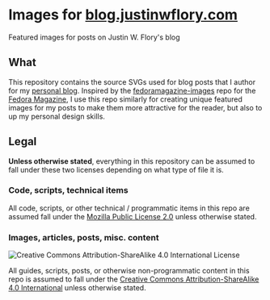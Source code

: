 Images for [blog.justinwflory.com](https://blog.justinwflory.com)
=================================================================

Featured images for posts on Justin W. Flory's blog


## What

This repository contains the source SVGs used for blog posts that I author for my [personal blog](https://blog.justinwflory.com). Inspired by the [fedoramagazine-images](https://pagure.io/fedoramagazine-images) repo for the [Fedora Magazine](https://fedoramagazine.org), I use this repo similarly for creating unique featured images for my posts to make them more attractive for the reader, but also to up my personal design skills.


## Legal

**Unless otherwise stated**, everything in this repository can be assumed to fall under these two licenses depending on what type of file it is.

### Code, scripts, technical items

All code, scripts, or other technical / programmatic items in this repo are assumed fall under the [Mozilla Public License 2.0](https://www.mozilla.org/en-US/MPL/) unless otherwise stated.

### Images, articles, posts, misc. content

![Creative Commons Attribution-ShareAlike 4.0 International License](https://i.creativecommons.org/l/by-sa/4.0/88x31.png)

All guides, scripts, posts, or otherwise non-programmatic content in this repo is assumed to fall under the [Creative Commons Attribution-ShareAlike 4.0 International](https://creativecommons.org/licenses/by-sa/4.0/) unless otherwise stated.
